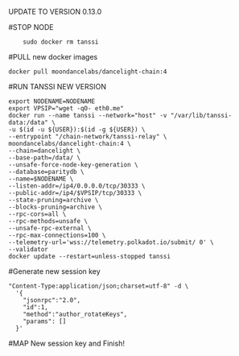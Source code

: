 UPDATE TO VERSION 0.13.0

#STOP NODE
```	sudo docker stop tanssi
	sudo docker rm tanssi
```

#PULL new docker images
```
docker pull moondancelabs/dancelight-chain:4
```

#RUN TANSSI NEW VERSION
```
export NODENAME=NODENAME
export VPSIP="wget -qO- eth0.me"
docker run --name tanssi --network="host" -v "/var/lib/tanssi-data:/data" \
-u $(id -u ${USER}):$(id -g ${USER}) \
--entrypoint "/chain-network/tanssi-relay" \
moondancelabs/dancelight-chain:4 \
--chain=dancelight \
--base-path=/data/ \
--unsafe-force-node-key-generation \
--database=paritydb \
--name=$NODENAME \
--listen-addr=/ip4/0.0.0.0/tcp/30333 \
--public-addr=/ip4/$VPSIP/tcp/30333 \
--state-pruning=archive \
--blocks-pruning=archive \
--rpc-cors=all \
--rpc-methods=unsafe \
--unsafe-rpc-external \
--rpc-max-connections=100 \
--telemetry-url='wss://telemetry.polkadot.io/submit/ 0' \
--validator
docker update --restart=unless-stopped tanssi
```

#Generate new session key

```curl http://127.0.0.1:9944 -H \
"Content-Type:application/json;charset=utf-8" -d \
  '{
    "jsonrpc":"2.0",
    "id":1,
    "method":"author_rotateKeys",
    "params": []
  }'
```
#MAP New session key and Finish!

